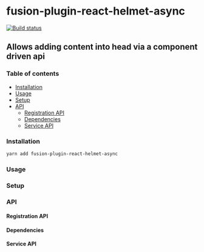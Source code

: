 # fusion-plugin-react-helmet-async

[![Build status](https://badge.buildkite.com/3f2d84d5538d87a19677f5d79304ac46a8a67f970520d13884.svg?branch=master)](https://buildkite.com/uberopensource/fusion-plugin-react-helmet-async)

## Allows adding content into head via a component driven api

### Table of contents

* [Installation](#installation)
* [Usage](#usage)
* [Setup](#setup)
* [API](#api)
  * [Registration API](#registration-api)
  * [Dependencies](#dependencies)
  * [Service API](#service-api)

### Installation

```sh
yarn add fusion-plugin-react-helmet-async
```

### Usage

### Setup

### API

#### Registration API

#### Dependencies

#### Service API
